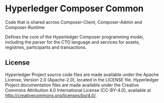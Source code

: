 # Hyperledger Composer Common
Code that is shared across Composer-Client, Composer-Admin and Composer-Runtime

Defines the core of the Hyperledger Composer programming model, including the parser for the CTO language and services for assets, registries, participants and transactions.

## License <a name="license"></a>
Hyperledger Project source code files are made available under the Apache License, Version 2.0 (Apache-2.0), located in the LICENSE file. Hyperledger Project documentation files are made available under the Creative Commons Attribution 4.0 International License (CC-BY-4.0), available at http://creativecommons.org/licenses/by/4.0/.